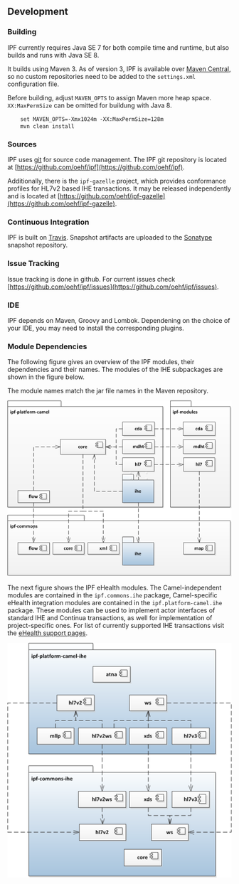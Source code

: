 ## Development

### Building

IPF currently requires Java SE 7 for both compile time and runtime, but also builds and runs with Java SE 8.

It builds using Maven 3. As of version 3, IPF is available over [Maven Central], so no custom repositories need to
be added to the `settings.xml` configuration file.

Before building, adjust `MAVEN_OPTS` to assign Maven more heap space.
``XX:MaxPermSize`` can be omitted for buildung with Java 8.

```
    set MAVEN_OPTS=-Xmx1024m -XX:MaxPermSize=128m
    mvn clean install
```

### Sources

IPF uses [git](http://git-scm.com/) for source code management. The IPF git repository is located at
[https://github.com/oehf/ipf](https://github.com/oehf/ipf).

Additionally, there is the `ipf-gazelle` project, which provides conformance profiles for HL7v2 based IHE transactions.
It may be released independently and is located at [https://github.com/oehf/ipf-gazelle](https://github.com/oehf/ipf-gazelle).

### Continuous Integration

IPF is built on [Travis](https://travis-ci.org/oehf). Snapshot artifacts are uploaded to the 
[Sonatype](https://oss.sonatype.org/content/repositories/snapshots/org/openehealth/ipf/) snapshot repository.

### Issue Tracking

Issue tracking is done in github. For current issues check [https://github.com/oehf/ipf/issues](https://github.com/oehf/ipf/issues).

### IDE

IPF depends on Maven, Groovy and Lombok.
Dependening on the choice of your IDE, you may need to install the corresponding plugins.

### Module Dependencies

The following figure gives an overview of the IPF modules, their dependencies and their names.
The modules of the IHE subpackages are shown in the figure below.

The module names match the jar file names in the Maven repository.

![Dependencies](images/dependencies.png)

The next figure shows the IPF eHealth modules. The Camel-independent modules are contained in the `ipf.commons.ihe` package,
Camel-specific eHealth integration modules are contained in the `ipf.platform-camel.ihe` package.
These modules can be used to implement actor interfaces of standard IHE and Continua transactions, as well for implementation
of project-specific ones. For list of currently supported IHE transactions visit the [eHealth support pages].

![IHE Dependencies](images/dependencies-ihe.png)

[Maven Central]: http://search.maven.org
[eHealth support pages]: ../platform-camel-ihe/index.html